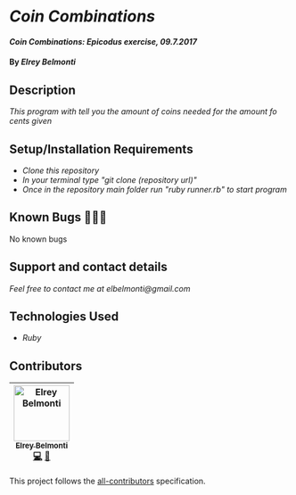 # _Coin Combinations_

#### _Coin Combinations: Epicodus exercise, 09.7.2017_

#### By _**Elrey Belmonti**_

## Description

_This program with tell you the amount of coins needed for the amount fo cents given_

## Setup/Installation Requirements

* _Clone this repository_
* _In your terminal type "git clone (repository url)"_
* _Once in the repository main folder run "ruby runner.rb" to start program_

## Known Bugs 🐛🐛🐛

No known bugs

## Support and contact details

_Feel free to contact me at elbelmonti@gmail.com_

## Technologies Used

* _Ruby_

## Contributors

<!-- Contributors START
Elrey_Belmonti ElreyB https://github.com/ElreyB code doc
Contributors END -->
<!-- Contributors table START -->
| <img src="https://avatars.githubusercontent.com/ElreyB?s=100" width="100" alt="Elrey Belmonti" /><br />[<sub>Elrey Belmonti</sub>](https://github.com/ElreyB)<br />[💻](https://github.com/ElreyB/coin-combinations/commits?author=ElreyB) [📖](https://github.com/ElreyB/coin-combinations/commits?author=ElreyB) |
| :---: |
<!-- Contributors table END -->
This project follows the [all-contributors](https://github.com/kentcdodds/all-contributors) specification.
